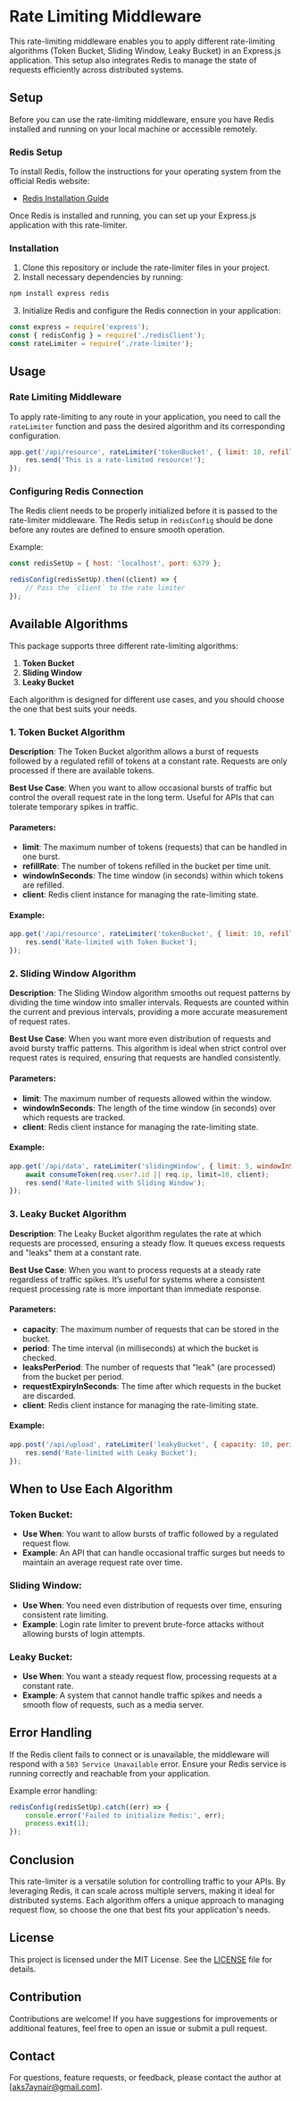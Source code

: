 # Rate Limiting Middleware

This rate-limiting middleware enables you to apply different rate-limiting algorithms (Token Bucket, Sliding Window, Leaky Bucket) in an Express.js application. This setup also integrates Redis to manage the state of requests efficiently across distributed systems.

## Setup

Before you can use the rate-limiting middleware, ensure you have Redis installed and running on your local machine or accessible remotely.

### Redis Setup

To install Redis, follow the instructions for your operating system from the official Redis website:

- [Redis Installation Guide](https://redis.io/download)

Once Redis is installed and running, you can set up your Express.js application with this rate-limiter.

### Installation

1. Clone this repository or include the rate-limiter files in your project.
2. Install necessary dependencies by running:

```bash
npm install express redis
```

3. Initialize Redis and configure the Redis connection in your application:

```javascript
const express = require('express');
const { redisConfig } = require('./redisClient');
const rateLimiter = require('./rate-limiter');
```

## Usage

### Rate Limiting Middleware

To apply rate-limiting to any route in your application, you need to call the `rateLimiter` function and pass the desired algorithm and its corresponding configuration.

```javascript
app.get('/api/resource', rateLimiter('tokenBucket', { limit: 10, refillRate: 1, windowInSeconds: 60, client }), (req, res) => {
    res.send('This is a rate-limited resource!');
});
```

### Configuring Redis Connection

The Redis client needs to be properly initialized before it is passed to the rate-limiter middleware. The Redis setup in `redisConfig` should be done before any routes are defined to ensure smooth operation.

Example:

```javascript
const redisSetUp = { host: 'localhost', port: 6379 };

redisConfig(redisSetUp).then((client) => {
    // Pass the `client` to the rate limiter
});
```

## Available Algorithms

This package supports three different rate-limiting algorithms:

1. **Token Bucket**
2. **Sliding Window**
3. **Leaky Bucket**

Each algorithm is designed for different use cases, and you should choose the one that best suits your needs.

### 1. Token Bucket Algorithm

**Description**: The Token Bucket algorithm allows a burst of requests followed by a regulated refill of tokens at a constant rate. Requests are only processed if there are available tokens.

**Best Use Case**: When you want to allow occasional bursts of traffic but control the overall request rate in the long term. Useful for APIs that can tolerate temporary spikes in traffic.

#### Parameters:
- **limit**: The maximum number of tokens (requests) that can be handled in one burst.
- **refillRate**: The number of tokens refilled in the bucket per time unit.
- **windowInSeconds**: The time window (in seconds) within which tokens are refilled.
- **client**: Redis client instance for managing the rate-limiting state.

#### Example:
```javascript
app.get('/api/resource', rateLimiter('tokenBucket', { limit: 10, refillRate: 1, windowInSeconds: 60, client }), (req, res) => {
    res.send('Rate-limited with Token Bucket');
});
```

### 2. Sliding Window Algorithm

**Description**: The Sliding Window algorithm smooths out request patterns by dividing the time window into smaller intervals. Requests are counted within the current and previous intervals, providing a more accurate measurement of request rates.

**Best Use Case**: When you want more even distribution of requests and avoid bursty traffic patterns. This algorithm is ideal when strict control over request rates is required, ensuring that requests are handled consistently.

#### Parameters:
- **limit**: The maximum number of requests allowed within the window.
- **windowInSeconds**: The length of the time window (in seconds) over which requests are tracked.
- **client**: Redis client instance for managing the rate-limiting state.

#### Example:
```javascript
app.get('/api/data', rateLimiter('slidingWindow', { limit: 5, windowInSeconds: 60, client }), (req, res) => {
    await consumeToken(req.user?.id || req.ip, limit=10, client);
    res.send('Rate-limited with Sliding Window');
});
```

### 3. Leaky Bucket Algorithm

**Description**: The Leaky Bucket algorithm regulates the rate at which requests are processed, ensuring a steady flow. It queues excess requests and "leaks" them at a constant rate.

**Best Use Case**: When you want to process requests at a steady rate regardless of traffic spikes. It’s useful for systems where a consistent request processing rate is more important than immediate response.

#### Parameters:
- **capacity**: The maximum number of requests that can be stored in the bucket.
- **period**: The time interval (in milliseconds) at which the bucket is checked.
- **leaksPerPeriod**: The number of requests that "leak" (are processed) from the bucket per period.
- **requestExpiryInSeconds**: The time after which requests in the bucket are discarded.
- **client**: Redis client instance for managing the rate-limiting state.

#### Example:
```javascript
app.post('/api/upload', rateLimiter('leakyBucket', { capacity: 10, period: 50, leaksPerPeriod: 5, requestExpiryInSeconds: 90, client }), (req, res) => {
    res.send('Rate-limited with Leaky Bucket');
});
```

## When to Use Each Algorithm

### Token Bucket:
- **Use When**: You want to allow bursts of traffic followed by a regulated request flow.
- **Example**: An API that can handle occasional traffic surges but needs to maintain an average request rate over time.

### Sliding Window:
- **Use When**: You need even distribution of requests over time, ensuring consistent rate limiting.
- **Example**: Login rate limiter to prevent brute-force attacks without allowing bursts of login attempts.

### Leaky Bucket:
- **Use When**: You want a steady request flow, processing requests at a constant rate.
- **Example**: A system that cannot handle traffic spikes and needs a smooth flow of requests, such as a media server.

## Error Handling

If the Redis client fails to connect or is unavailable, the middleware will respond with a `503 Service Unavailable` error. Ensure your Redis service is running correctly and reachable from your application.

Example error handling:

```javascript
redisConfig(redisSetUp).catch((err) => {
    console.error('Failed to initialize Redis:', err);
    process.exit(1);
});
```

## Conclusion

This rate-limiter is a versatile solution for controlling traffic to your APIs. By leveraging Redis, it can scale across multiple servers, making it ideal for distributed systems. Each algorithm offers a unique approach to managing request flow, so choose the one that best fits your application's needs.

## License

This project is licensed under the MIT License. See the [LICENSE](LICENSE) file for details.

## Contribution

Contributions are welcome! If you have suggestions for improvements or additional features, feel free to open an issue or submit a pull request.

## Contact

For questions, feature requests, or feedback, please contact the author at [aks7aynair@gmail.com].
